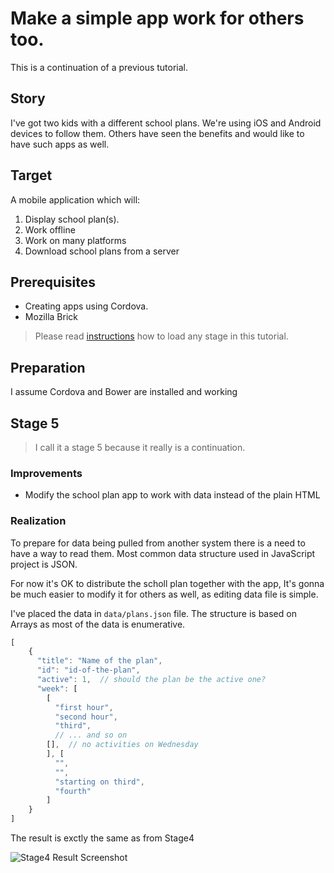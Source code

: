 # Make a simple app work for others too.

This is a continuation of a previous tutorial. 

## Story

I've got two kids with a different school plans. We're using iOS and Android devices to follow them. Others have seen the benefits and would like to have such apps as well.

## Target

A mobile application which will:

1. Display school plan(s). 
2. Work offline
3. Work on many platforms
4. Download school plans from a server

## Prerequisites

* Creating apps using Cordova.
* Mozilla Brick

> Please read <A href="https://github.com/zalun/school-plan-app/blob/master/README.md">instructions</a> how to load any stage in this tutorial.

## Preparation

I assume Cordova and Bower are installed and working

## Stage 5

> I call it a stage 5 because it really is a continuation.

### Improvements

* Modify the school plan app to work with data instead of the plain HTML

### Realization

To prepare for data being pulled from another system there is a need to have a way to read them. Most common data structure used in JavaScript project is JSON.

For now it's OK to distribute the scholl plan together with the app, It's gonna be much easier to modify it for others as well, as editing data file is simple.

I've placed the data in ```data/plans.json``` file. The structure is based on Arrays as most of the data is enumerative.

```js
[
    {
      "title": "Name of the plan",
      "id": "id-of-the-plan",
      "active": 1,  // should the plan be the active one?
      "week": [
        [
          "first hour",
          "second hour",
          "third",
		  // ... and so on
        [],  // no activities on Wednesday
        ], [
          "",
          "",
          "starting on third",
          "fourth"
        ]
    }
]
```



The result is exctly the same as from Stage4

![Stage4 Result Screenshot
](./images/stage4-result.gif)


